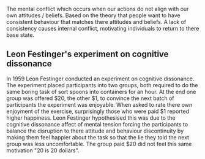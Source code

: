 The mental conflict which occurs when our actions do not align with our own attitudes / beliefs. Based on the theory that people want to have consistent behaviour that matches there attitudes and beliefs. A lack of consistency causes internal conflict, motivating individuals to return to there base state.

## Leon Festinger's experiment on cognitive dissonance
In 1959 Leon Festinger conducted an experiment on cognitive dissonance. The experiment placed participants into two groups, both required to do the same boring task of sort spoons into containers for an hour. At the end one group was offered $20, the other $1, to convince the next batch of participants the experiment was enjoyable. When asked to rate there own enjoyment of the exercise, surprisingly those who were paid $1 reported higher happiness. Leon Festinger hypothesised this was due to the cognitive dissonance affect of mental tension forcing the participants to balance the disruption to there attitude and behaviour discontinuity by making them feel happier about the task so that the lie they told the next group was less uncomfortable. The group paid $20 did not feel this same motivation "20 is 20 dollars".